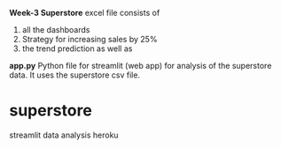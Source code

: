 **Week-3 Superstore** excel file consists of 
1. all the dashboards 
2. Strategy for increasing sales by 25% 
3. the trend prediction as well as

**app.py**
Python file for streamlit (web app) for analysis of the superstore data.
It uses the superstore csv file.

# superstore
streamlit data analysis heroku
